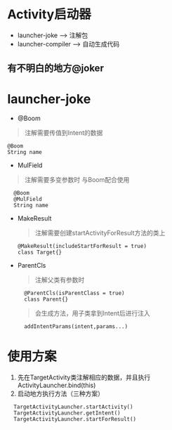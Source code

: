 # Activity启动器
- launcher-joke     —>   注解包
- launcher-compiler  —>  自动生成代码


##           有不明白的地方@joker

# launcher-joke
  * @Boom
  >  注解需要传值到Intent的数据
  ```
  @Boom
  String name
  ```
  * MulField
  > 注解需要多变参数时 与Boom配合使用
  ```
    @Boom
    @MulField
    String name
  ```
  * MakeResult
    > 注解需要创建startActivityForResult方法的类上
    ```
    @MakeResult(includeStartForResult = true)
    class Target{}
    ```
  * ParentCls
    > 注解父类有参数时
    ```
      @ParentCls(isParentClass = true)
      class Parent{}
    ```
    > 会生成方法，用子类拿到Intent后进行注入
    ```
      addIntentParams(intent,params...)
    ```
# 使用方案
  1. 先在TargetActivity类注解相应的数据，并且执行 ActivityLauncher.bind(this)
  2. 启动地方执行方法（三种方案）
  ```
    TargetActivityLauncher.startActivity()
    TargetActivityLauncher.getIntent()
    TargetActivityLauncher.startForResult()
  ```
    
  
